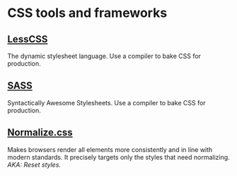 # CSS tools and frameworks

## [LessCSS](http://lesscss.org/)

The dynamic stylesheet language. Use a compiler to bake CSS for production.

## [SASS](http://sass-lang.com/)

Syntactically Awesome Stylesheets. Use a compiler to bake CSS for production.

## [Normalize.css](http://necolas.github.io/normalize.css/)

Makes browsers render all elements more consistently and in line with modern standards. It precisely targets only the styles that need normalizing. *AKA: Reset styles.*